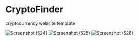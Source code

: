 # CryptoFinder
cryptocurrency website template

![Screenshot (524)](https://user-images.githubusercontent.com/49005530/193649959-83073d92-00d5-4aaa-b232-a28eeb1545f3.png)
![Screenshot (525)](https://user-images.githubusercontent.com/49005530/193649978-33330562-c3d8-4b94-9299-6943dc665aed.png)
![Screenshot (526)](https://user-images.githubusercontent.com/49005530/193650031-ec86a1c3-a72f-4cc0-8389-ed8c16845e3a.png)


